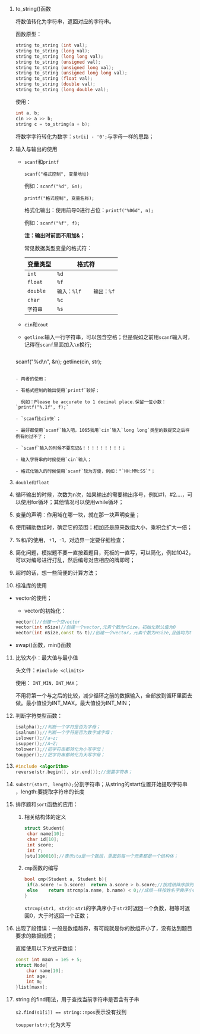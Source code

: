 1. to_string()函数

   将数值转化为字符串，返回对应的字符串。

   函数原型：

   ```c++
   string to_string (int val);
   string to_string (long val);
   string to_string (long long val);
   string to_string (unsigned val);
   string to_string (unsigned long val);
   string to_string (unsigned long long val);
   string to_string (float val);
   string to_string (double val);
   string to_string (long double val);
   ```

   使用：

   ```c++
   int a, b;
   cin >> a >> b;
   string c = to_string(a + b);
   ```

   将数字字符转化为数字：`str[i] - '0';`与字母一样的思路；

2. 输入与输出的使用

   - `scanf`和`printf`

     `scanf("格式控制", 变量地址)`

     例如：`scanf("%d", &n);`

     `printf("格式控制", 变量名称);`

     格式化输出：使用前导0进行占位：`printf("%06d", n);`

     例如：`scanf("%f", f);`

     **注：输出时前面不用加&；**

     常见数据类型变量的格式符：

     | 变量类型 | 格式符                  |
     | -------- | ----------------------- |
     | `int`    | `%d`                    |
     | `float`  | `%f`                    |
     | `double` | `输入：%lf    输出：%f` |
     | `char`   | `%c`                    |
     | `字符串` | `%s`                    |

   - `cin`和`cout`

   - `getline`:输入一行字符串，可以包含空格；但是假如之前用`scanf`输入时，记得在`scanf`里面加入`\n`换行;

     ```c++
   scanf("%d\n", &n);
     getline(cin, str);
     ```

   - 两者的使用：

     - 有格式控制的输出使用`printf`较好；
     
       例如：Please be accurate to 1 decimal place.保留一位小数：`printf("%.1f", f);`
     
     - `scanf比cin快`；
     
     - 最好都使用`scanf`输入吧，1065我用`cin`输入`long long`类型的数提交之后样例有的过不了；
     
     - `scanf`输入的时候不要忘记&！！！！！！！！！；
     
     - 输入字符串的时候使用`cin`输入；
     
     - 格式化输入的时候使用`scanf`较为方便，例如："`HH:MM:SS`"；

3. `double和float`

4. 循环输出的时候，次数为n次，如果输出的需要输出序号，例如#1，#2....，可以使用for循环；其他情况可以使用while循环；

5. 变量的声明：作用域在哪一块，就在那一块声明变量；

6. 使用辅助数组时，确定它的范围；相加还是原来数组大小，乘积会扩大一倍；

7. %和/的使用，+1，-1，对边界一定要仔细检查；

8. 简化问题，模拟题不要一直按着题目，死板的一直写，可以简化，例如1042，可以对编号进行打乱，然后编号对应相应的牌即可；

9. 超时的话，想一些简便的计算方法；

10. 标准库的使用

   - vector的使用；

     -  vector的初始化：

     ```c++
     vector()//创建一个空vector
     vector(int nSize)//创建一个vector,元素个数为nSize，初始化默认值为0
     vector(int nSize,const t& t)//创建一个vector，元素个数为nSize,且值均为t
     ```

   - swap()函数，min()函数 

11. 比较大小：最大值与最小值

    头文件：`#include <climits>`

    使用： `INT_MIN，INT_MAX`；

    不用将第一个与之后的比较，减少循环之前的数据输入，全部放到循环里面去做。最小值设为INT_MAX，最大值设为INT_MIN；

12. 判断字符类型函数：

    ```c++
    isalpha();//判断一个字符是否为字母；
    isalnum();//判断一个字符是否为数字或字母；
    islower();//a~z;
    isupper();//A~Z;
    tolower();//把字符串都转化为小写字母；
    toupper();//把字符串都转化为大写字母；
    ```

13. ```c++
    #include <algorithm>
    reverse(str.begin(), str.end());//倒置字符串；
    ```

14. `substr(start, length);`分割字符串；从string的start位置开始提取字符串 ，length:要提取字符串的长度

15. 排序题和`sort`函数的应用：

    1. 相关结构体的定义

       ```c++
       struct Student{
       	char name[10];
       	char id[10];
       	int score;
       	int r;
       }stu[100010];//表示stu是一个数组，里面的每一个元素都是一个结构体；
       ```

    2. `cmp`函数的编写

       ```c++
       bool cmp(Student a, Student b){
       	if(a.score != b.score)	return a.score > b.score;//按成绩降序排列
       	else	return strcmp(a.name, b.name) < 0;//成绩一样按姓名字典序小的排前面；
       }
       ```

       `strcmp(str1, str2)`: `str1`的字典序小于`str2`时返回一个负数，相等时返回0，大于时返回一个正数；

16. 出现了段错误：一般是数组越界，有可能就是你的数组开小了，没有达到题目要求的数据规模；

    直接使用以下方式开数组：

    ```c++
    const int maxn = 1e5 + 5;
    struct Node{
    	char name[10];
    	int age;
    	int m;
    }list[maxn];
    ```

17. string 的find用法，用于查找当前字符串是否含有子串

    `s2.find(s1[i]) == string::npos`表示没有找到

    `toupper(str);`化为大写